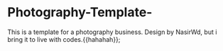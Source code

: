 # Photography-Template-
This is a template for a photography business. Design by NasirWd, but i bring it to live with codes.{{hahahah}};
